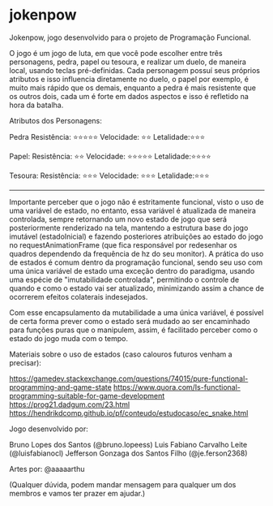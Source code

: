 # jokenpow
Jokenpow, jogo desenvolvido para o projeto de Programação Funcional.

O jogo é um jogo de luta, em que você pode escolher entre três personagens, pedra, papel ou tesoura, e realizar um duelo, de maneira local, usando teclas pré-definidas. Cada personagem possuí seus próprios atributos e isso influencia diretamente no duelo, o papel por exemplo, é muito mais rápido que os demais, enquanto a pedra é mais resistente que os outros dois, cada um é forte em dados aspectos e isso é refletido na hora da batalha.

Atributos dos Personagens:

Pedra
  Resistência: ⭐⭐⭐⭐⭐
  Velocidade: ⭐⭐
  Letalidade:⭐⭐⭐

Papel:
  Resistência: ⭐⭐
  Velocidade: ⭐⭐⭐⭐⭐
  Letalidade:⭐⭐⭐⭐

Tesoura:
  Resistência: ⭐⭐⭐
  Velocidade: ⭐⭐⭐
  Letalidade:⭐⭐⭐

--------------------

Importante perceber que o jogo não é estritamente funcional, visto o uso de uma variável de estado, no entanto, essa variável é atualizada de maneira controlada, sempre retornando um novo estado de jogo que será posteriormente renderizado na tela, mantendo a estrutura base do jogo imutável (estadoInicial) e fazendo posteriores atribuições ao estado do jogo no requestAnimationFrame (que fica responsável por redesenhar os quadros dependendo da frequência de hz do seu monitor). A prática do uso de estados é comum dentro da programação funcional, sendo seu uso com uma única variável de estado uma exceção dentro do paradigma, usando uma espécie de "imutabilidade controlada", permitindo o controle de quando e como o estado vai ser atualizado, minimizando assim a chance de ocorrerem efeitos colaterais indesejados. 

Com esse encapsulamento da mutabilidade a uma única variável, é possível de certa forma prever como o estado será mudado ao ser encaminhado para funções puras que o manipulem, assim, é facilitado perceber como o estado do jogo muda com o tempo.

Materiais sobre o uso de estados (caso calouros futuros venham a precisar):

https://gamedev.stackexchange.com/questions/74015/pure-functional-programming-and-game-state
https://www.quora.com/Is-functional-programming-suitable-for-game-development
https://prog21.dadgum.com/23.html
https://hendrikdcomp.github.io/pf/conteudo/estudocaso/ec_snake.html


Jogo desenvolvido por:

Bruno Lopes dos Santos (@bruno.lopeess)
Luis Fabiano Carvalho Leite (@luisfabianocl)
Jefferson Gonzaga dos Santos Filho  (@je.ferson2368)

Artes por: @aaaaarthu

(Qualquer dúvida, podem mandar mensagem para qualquer um dos membros e vamos ter prazer em ajudar.)


